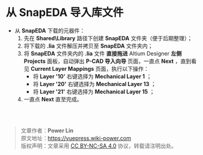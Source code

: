 # 从 SnapEDA 导入库文件

- 从 **SnapEDA** 下载的元器件：
  1.  先在 **Shared\Library** 路径下创建 **SnapEDA** 文件夹（便于后期整理）；
  2.  将下载的 **.lia** 文件解压并拷贝至 **SnapEDA** 文件夹内；
  3.  将 **SnapEDA** 文件夹内的 **.lia** 文件 **直接拖进** Altium Designer **左侧** **Projects** 面板，自动弹出 **P-CAD 导入向导** 页面，一直点 **Next** ，直到看见 **Current Layer Mappings** 页面，执行以下操作：
      - 将 **Layer '10'** 右键选择为 **Mechanical Layer 1** ；
      - 将 **Layer '20'** 右键选择为 **Mechanical Layer 13** ；
      - 将 **Layer '21'** 右键选择为 **Mechanical Layer 15** ；
  4.  一直点 **Next** 直至完成。

<br />

<br />

> 文章作者：**Power Lin**  
> 原文地址：<https://vuepress.wiki-power.com>  
> 版权声明：文章采用 [CC BY-NC-SA 4.0](https://creativecommons.org/licenses/by/4.0/deed.zh) 协议，转载请注明出处。
